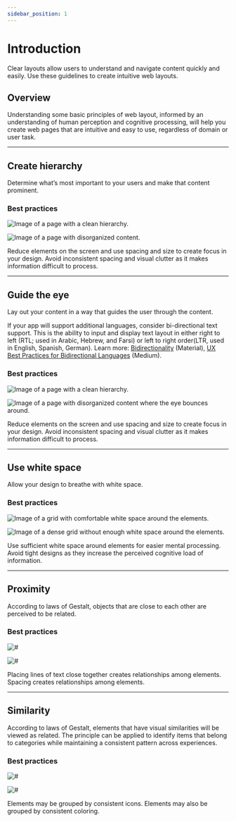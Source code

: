 ```yaml
---
sidebar_position: 1
---
```


# Introduction

Clear layouts allow users to understand and navigate content quickly and easily. Use these guidelines to create intuitive web layouts. 

## Overview

Understanding some basic principles of web layout, informed by an understanding of human perception and cognitive processing, will help you create web pages that are intuitive and easy to use, regardless of domain or user task.

---

## Create hierarchy

Determine what’s most important to your users and make that content prominent. 

### Best practices 

<DoDontGrid>
  <DoDontRow>
  <DoDontImage>

![Image of a page with a clean hierarchy.](./images/layout-hierarchy-do.png)

  </DoDontImage>
  <DoDontImage>

![Image of a page with disorganized content.](./images/layout-hierarchy-dont.png)

  </DoDontImage>
  </DoDontRow>
  <DoDontRow>
    <DoDont type="do">Reduce elements on the screen and use spacing and size to create focus in your design.</DoDont>
    <DoDont type="dont">Avoid inconsistent spacing and visual clutter as it makes information difficult to process.</DoDont>
  </DoDontRow>
</DoDontGrid>

---

## Guide the eye 

Lay out your content in a way that guides the user through the content.

If your app will support additional languages, consider bi-directional text support. This is the ability to input and display text layout in either right to left (RTL; used in Arabic, Hebrew, and Farsi) or left to right order(LTR, used in English, Spanish, German). Learn more: [Bidirectionality](https://material.io/design/usability/bidirectionality.html) (Material), [UX Best Practices for Bidirectional Languages](https://medium.com/better-marketing/ux-best-practices-for-bi-directional-languages-9bd7b96dc8c2) (Medium).


### Best practices 

<DoDontGrid>
  <DoDontRow>
  <DoDontImage>

![Image of a page with a clean hierarchy.](./images/guide-do.png)

  </DoDontImage>
  <DoDontImage>

![Image of a page with disorganized content where the eye bounces around.](./images/guide-dont.png)

  </DoDontImage>
  </DoDontRow>
  <DoDontRow>
    <DoDont type="do">Reduce elements on the screen and use spacing and size to create focus in your design.</DoDont>
    <DoDont type="dont">Avoid inconsistent spacing and visual clutter as it makes information difficult to process.</DoDont>
  </DoDontRow>
</DoDontGrid>

---

## Use white space 

Allow your design to breathe with white space. 

### Best practices 

<DoDontGrid>
  <DoDontRow>
  <DoDontImage>

![Image of a grid with comfortable white space around the elements.](./images/white-space-do.png)

  </DoDontImage>
  <DoDontImage>

![Image of a dense grid without enough white space around the elements.](./images/white-space-dont.png)

  </DoDontImage>
  </DoDontRow>
  <DoDontRow>
    <DoDont type="do">Use sufficient white space around elements for easier mental processing.</DoDont>
    <DoDont type="dont">Avoid tight designs as they increase the perceived cognitive load of information.</DoDont>
  </DoDontRow>
</DoDontGrid>

---

## Proximity 

According to laws of Gestalt, objects that are close to each other are perceived to be related.

### Best practices 

<DoDontGrid>
  <DoDontRow>
  <DoDontImage>

![#](./images/proximity.png)

  </DoDontImage>
  <DoDontImage>

![#](./images/proximity-2.png)

  </DoDontImage>
  </DoDontRow>
  <DoDontRow>
    <DoDont type="do">Placing lines of text close together creates relationships among elements. </DoDont>
    <DoDont type="do">Spacing creates relationships among elements. </DoDont>
  </DoDontRow>
</DoDontGrid>

---

## Similarity 

According to laws of Gestalt, elements that have visual similarities will be viewed as related. The principle can be applied to identify items that belong to categories while maintaining a consistent pattern across experiences.

### Best practices 

<DoDontGrid>
  <DoDontRow>
  <DoDontImage>

![#](./images/similarity.png)

  </DoDontImage>
  <DoDontImage>

![#](./images/similarity-2.png)

  </DoDontImage>
  </DoDontRow>
  <DoDontRow>
    <DoDont type="do">Elements may be grouped by consistent icons.</DoDont>
    <DoDont type="do">Elements may also be grouped by consistent coloring. </DoDont>
  </DoDontRow>
</DoDontGrid>
